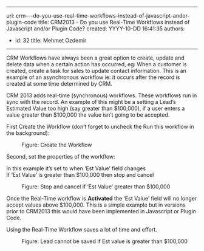 

---
uri: crm---do-you-use-real-time-workflows-instead-of-javascript-andor-plugin-code
title: CRM2013 - Do you use Real-Time Workflows instead of Javascript and/or Plugin Code?
created: YYYY-10-DD 16:41:35
authors:
  - id: 32
    title: Mehmet Ozdemir
---




<span class='intro'> <p class="p1">CRM Workflows have always been a great option to create, update and delete data when a certain action has occurred, eg&#58; When a customer is created, create a task for sales to update contact information. This is an example of an asynchronous workflow ie&#58; it occurs after the record is created at some time determined by CRM.</p><p class="p1">CRM 2013 adds real-time (synchronous) workflows. These workflows run in sync with the record. An example of this might be a setting a Lead’s Estimated Value too high (say greater than $100,000), if a user enters a value greater than $100,000 the value isn’t going to be accepted.</p> </span>

<p>​First Create the Workflow (don’t forget to uncheck the Run this workflow in the background)&#58;</p><dl class="image"><dt><img src="/PublishingImages/realtime-workflow.png" alt="" /></dt><dd>Figure&#58; Create the Workflow </dd></dl><p class="p1">Second, set the properties of the workflow&#58;</p><p class="p1">In this example it’s set to when ‘Est Value’ field changes<br>
If ‘Est Value’ is greater than $100,000 then stop and cancel</p><dl class="image"><dt><img src="/PublishingImages/realtime-workflow-2.png" alt="" /></dt><dd>Figure&#58; Stop and cancel if ‘Est Value’ greater than $100,000</dd></dl><p class="p1">​Once the Real-Time workflow is <strong>Activated</strong> the ‘Est Value’ field will no longer accept values above $100,000. This is a simple example but in versions prior to CRM2013 this would have been implemented in Javascript or Plugin Code.</p><p class="p1">Using the Real-Time Workflow saves a lot of time and effort.</p><dl class="image"><dt><img src="/PublishingImages/realtime-workflow-3.png" alt="" /></dt><dd>Figure&#58; Lead cannot be saved if Est value is greater than $100,000</dd></dl>


